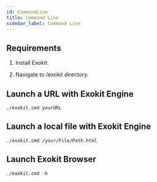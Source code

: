```yaml
---
id: CommandLine 
title: Command Line 
sidebar_label: Command Line 
---
```


## Requirements

1. Install Exokit.

2. Navigate to /exokit directory.

## Launch a URL with Exokit Engine

`./exokit.cmd yourURL`

## Launch a local file with Exokit Engine

`./exokit.cmd /your/File/Path.html`

## Launch Exokit Browser

`./exokit.cmd -h`

